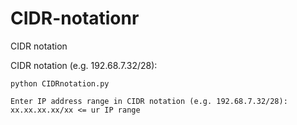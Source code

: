 # CIDR-notationr
CIDR notation

CIDR notation (e.g. 192.68.7.32/28):

```
python CIDRnotation.py

Enter IP address range in CIDR notation (e.g. 192.68.7.32/28): xx.xx.xx.xx/xx <= ur IP range

```

